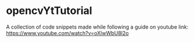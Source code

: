 # opencvYtTutorial
A collection of code snippets made while following a guide on youtube
link: https://www.youtube.com/watch?v=oXlwWbU8l2o
